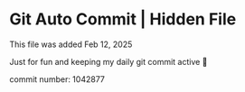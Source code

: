 # Git Auto Commit | Hidden File

This file was added Feb 12, 2025

Just for fun and keeping my daily git commit active 🤪

commit number: 1042877
